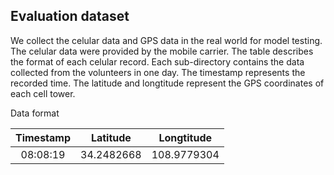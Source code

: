 ## Evaluation dataset
We collect the celular data and GPS data in the real world for model testing. The celular data were provided by the mobile carrier. The table describes the format of each celular record. Each sub-directory contains the data collected from the volunteers in one day. The timestamp represents the recorded time. The latitude and longtitude represent the GPS coordinates of each cell tower. 

 Data format

 | Timestamp | Latitude | Longtitude |
 | :-----: | :----: | :----: |
 | 08:08:19 | 34.2482668 | 108.9779304 |

